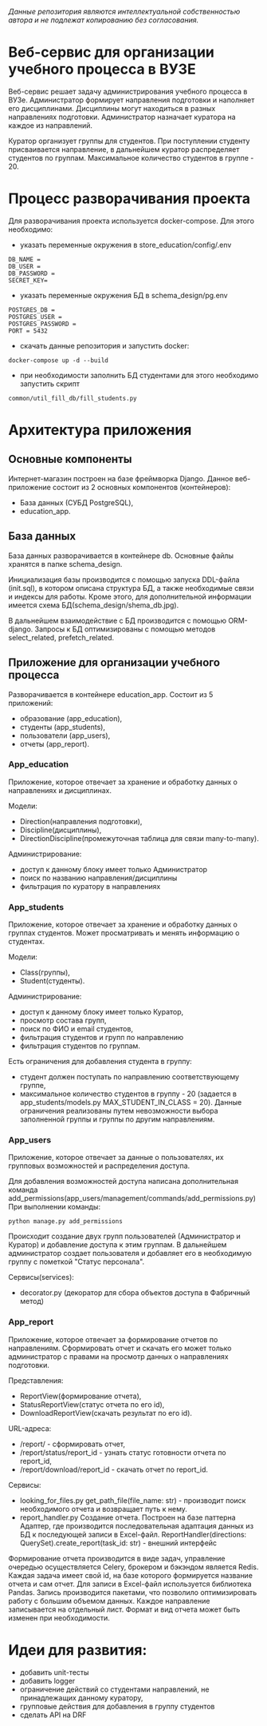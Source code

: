 *Данные репозитория являются интеллектуальной собственностью автора 
и не подлежат копированию без согласования.*

# Веб-сервис для организации учебного процесса в ВУЗЕ
Веб-сервис решает задачу администрирования учебного процесса в ВУЗе. 
Администратор формирует направления подготовки и наполняет его дисциплинами. 
Дисциплины могут находиться в разных направлениях подготовки. 
Администратор назначает куратора на каждое из направлений.

Куратор организует группы для студентов. При поступлении студенту присваивается направление, 
в дальнейшем куратор распределяет студентов по группам. 
Максимальное количество студентов в группе - 20.

# Процесс разворачивания проекта
Для разворачивания проекта используется docker-compose. Для этого необходимо:
- указать переменные окружения в store_education/config/.env
```
DB_NAME =
DB_USER =
DB_PASSWORD =
SECRET_KEY=
```
- указать переменные окружения БД в schema_design/pg.env
```
POSTGRES_DB = 
POSTGRES_USER =
POSTGRES_PASSWORD =
PORT = 5432
```
- скачать данные репозитория и запустить docker:
```
docker-compose up -d --build
```
- при необходимости заполнить БД студентами для этого необходимо запустить скрипт 
```
common/util_fill_db/fill_students.py
```

# Архитектура приложения
## Основные компоненты
Интернет-магазин построен на базе фреймворка Django. Данное веб-приложение состоит 
из 2 основных компонентов (контейнеров):
- База данных (СУБД PostgreSQL),
- education_app.


## База данных
База данных разворачивается в контейнере db. Основные файлы хранятся в папке schema_design.

Инициализация базы производится с помощью запуска DDL-файла (init.sql), в котором 
описана структура БД, а также необходимые связи и индексы для работы.
Кроме этого, для дополнительной информации имеется схема БД(schema_design/shema_db.jpg).

В дальнейшем взаимодействие с БД производится с помощью ORM-django. 
Запросы к БД оптимизированы с помощью методов select_related, prefetch_related.

## Приложение для организации учебного процесса
Разворачивается в контейнере education_app. Состоит из 5 приложений:
- образование (app_education),
- студенты (app_students),
- пользователи (app_users),
- отчеты (app_report).

### App_education
Приложение, которое отвечает за хранение и обработку данных о направлениях и дисциплинах. 

Модели: 
- Direction(направления подготовки),
- Discipline(дисциплины),
- DirectionDiscipline(промежуточная таблица для связи many-to-many).

Администрирование:
- доступ к данному блоку имеет только Администратор
- поиск по названию направления/дисциплины
- фильтрация по куратору в направлениях

### App_students
Приложение, которое отвечает за хранение и обработку данных о группах студентов. 
Может просматривать и менять информацию о студентах.

Модели: 
- Class(группы),
- Student(студенты).

Администрирование:
- доступ к данному блоку имеет только Куратор,
- просмотр состава групп,
- поиск по ФИО и email студентов,
- фильтрация студентов и групп по направлению
- фильтрация студентов по группам.

Есть ограничения для добавления студента в группу:
- студент должен поступать по направлению соответствующему группе,
- максимальное количество студентов в группу - 20 
 (задается в app_students/models.py MAX_STUDENT_IN_CLASS = 20).
Данные ограничения реализованы путем невозможности выбора заполненной группы 
и группы по другим направлениям.

### App_users
Приложение, которое отвечает за данные о пользователях, 
их групповых возможностей и распределения доступа.

Для добавления возможностей доступа написана дополнительная команда 
add_permissions(app_users/management/commands/add_permissions.py)
При выполнении команды:
```
python manage.py add_permissions
```
Происходит создание двух групп пользователей (Администратор и Куратор) и 
добавление доступа к этим группам.
В дальнейшем администратор создает пользователя и добавляет его 
в необходимую группу с пометкой "Статус персонала".

Сервисы(services):
- decorator.py (декоратор для сбора объектов доступа в Фабричный метод)

### App_report
Приложение, которое отвечает за формирование отчетов по направлениям. Сформировать отчет и скачать 
его может только администратор с правами на просмотр данных о направлениях подготовки.

Представления: 
- ReportView(формирование отчета),
- StatusReportView(статус отчета по его id),
- DownloadReportView(скачать результат по его id).

URL-адреса: 
- /report/ - сформировать отчет,
- /report/status/report_id - узнать статус готовности отчета по report_id,
- /report/download/report_id - скачать отчет по report_id.

Сервисы:
- looking_for_files.py
 get_path_file(file_name: str) - производит поиск необходимого отчета 
и возвращает путь к нему.
- report_handler.py 
Создание отчета. Построен на базе паттерна Адаптер, где производится 
последовательная адаптация данных из БД к последующей записи в Excel-файл.
ReportHandler(directions: QuerySet).create_report(task_id: str) - внешний интерфейс

Формирование отчета производится в виде задач, управление очередью осуществляется Celery, 
брокером и бэкэндом является Redis. Каждая задача имеет свой id, на базе которого 
формируется название отчета и сам отчет. 
Для записи в Excel-файл используется библиотека Pandas. Запись производится пакетами, 
что позволило оптимизировать работу с большим объемом данных. 
Каждое направление записывается на отдельный лист.
Формат и вид отчета может быть изменен при необходимости.


# Идеи для развития:
- добавить unit-тесты
- добавить logger
- ограничение действий со студентами направлений, не принадлежащих данному куратору,
- групповые действия для добавления в группу студентов
- сделать API на DRF
